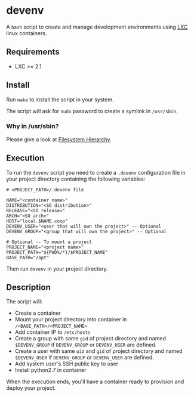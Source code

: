 # devenv
A `bash` script to create and manage development environments using [LXC](https://linuxcontainers.org/) linux containers.

## Requirements

* LXC >= 2.1

## Install
Run `make` to install the script in your system.

The script will ask for `sudo` password to create a symlink in `/usr/sbin`.

### Why in /usr/sbin?
Please give a look at [Filesystem Hierarchy](https://jlk.fjfi.cvut.cz/arch/manpages/man/file-hierarchy.7).

## Execution

To run the `devenv` script you need to create a `.devenv` configuration file in your project directory containing the following variables:

```
# <PROJECT_PATH>/.devenv file

NAME="<container name>"
DISTRIBUTION="<SO distribution>"
RELEASE="<SO release>"
ARCH="<SO arch>"
HOST="local.$NAME.coop"
DEVENV_USER="<user that will own the project>" -- Optional
DEVENV_GROUP="<group that will own the project>" -- Optional

# Optional -- To mount a project
PROJECT_NAME="<project name>"
PROJECT_PATH="${PWD%/*}/$PROJECT_NAME"
BASE_PATH="/opt"
```

Then run `devenv` in your project directory.

## Description

The script will:

* Create a container
* Mount your project directory into container in `/<BASE_PATH>/<PROJECT_NAME>`
* Add container IP to `/etc/hosts`
* Create a group with same `gid` of project directory and named `$DEVENV_GROUP` if `DEVENV_GROUP` or `DEVENV_USER` are defined.
* Create a user with same `uid` and `gid` of project directory and named `$DEVENV_USER` if `DEVENV_GROUP` or `DEVENV_USER` are defined.
* Add system user's SSH public key to user
* Install python2.7 in container

When the execution ends, you'll have a container ready to provision and deploy your project.
